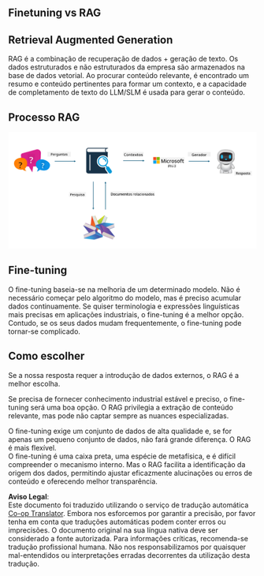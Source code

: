 <!--
CO_OP_TRANSLATOR_METADATA:
{
  "original_hash": "e4e010400c2918557b36bb932a14004c",
  "translation_date": "2025-07-17T09:28:38+00:00",
  "source_file": "md/03.FineTuning/FineTuning_vs_RAG.md",
  "language_code": "pt"
}
-->
## Finetuning vs RAG

## Retrieval Augmented Generation

RAG é a combinação de recuperação de dados + geração de texto. Os dados estruturados e não estruturados da empresa são armazenados na base de dados vetorial. Ao procurar conteúdo relevante, é encontrado um resumo e conteúdo pertinentes para formar um contexto, e a capacidade de completamento de texto do LLM/SLM é usada para gerar o conteúdo.

## Processo RAG
![FinetuningvsRAG](../../../../translated_images/rag.2014adc59e6f6007bafac13e800a6cbc3e297fbb9903efe20a93129bd13987e9.pt.png)

## Fine-tuning
O fine-tuning baseia-se na melhoria de um determinado modelo. Não é necessário começar pelo algoritmo do modelo, mas é preciso acumular dados continuamente. Se quiser terminologia e expressões linguísticas mais precisas em aplicações industriais, o fine-tuning é a melhor opção. Contudo, se os seus dados mudam frequentemente, o fine-tuning pode tornar-se complicado.

## Como escolher
Se a nossa resposta requer a introdução de dados externos, o RAG é a melhor escolha.

Se precisa de fornecer conhecimento industrial estável e preciso, o fine-tuning será uma boa opção. O RAG privilegia a extração de conteúdo relevante, mas pode não captar sempre as nuances especializadas.

O fine-tuning exige um conjunto de dados de alta qualidade e, se for apenas um pequeno conjunto de dados, não fará grande diferença. O RAG é mais flexível.  
O fine-tuning é uma caixa preta, uma espécie de metafísica, e é difícil compreender o mecanismo interno. Mas o RAG facilita a identificação da origem dos dados, permitindo ajustar eficazmente alucinações ou erros de conteúdo e oferecendo melhor transparência.

**Aviso Legal**:  
Este documento foi traduzido utilizando o serviço de tradução automática [Co-op Translator](https://github.com/Azure/co-op-translator). Embora nos esforcemos por garantir a precisão, por favor tenha em conta que traduções automáticas podem conter erros ou imprecisões. O documento original na sua língua nativa deve ser considerado a fonte autorizada. Para informações críticas, recomenda-se tradução profissional humana. Não nos responsabilizamos por quaisquer mal-entendidos ou interpretações erradas decorrentes da utilização desta tradução.